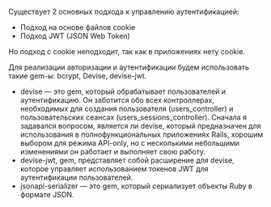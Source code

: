 Существует 2 основных подхода к управлению аутентификацией:
- Подход на основе файлов cookie
- Подход JWT (JSON Web Token)

Но подход с cookie неподходит, так как в приложениях нету cookie.

Для реализации авторизации и аутентификации будем использовать такие gem-ы: bcrypt, Devise, devise-jwt.

- devise — это gem, который обрабатывает пользователей и аутентификацию. Он заботится обо всех контроллерах, необходимых для создания пользователя (users_controller) и пользовательских сеансах (users_sessions_controller). Сначала я задавался вопросом, является ли devise, который предназначен для использования в полнофункциональных приложениях Rails, хорошим выбором для режима API-only, но с несколькими небольшими изменениями он работает и выполняет свою работу.
- devise-jwt, gem, представляет собой расширение для devise, которое управляет использованием токенов JWT для аутентификации пользователей.
- jsonapi-serializer — это gem, который сериализует объекты Ruby в формате JSON.